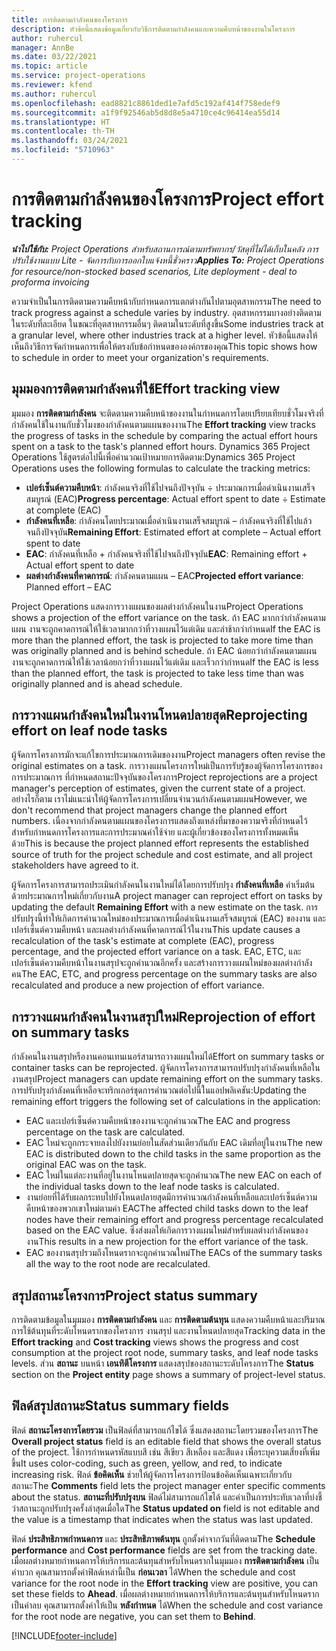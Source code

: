 ```yaml
---
title: การติดตามกำลังคนของโครงการ
description: หัวข้อนี้แสดงข้อมูลเกี่ยวกับวิธีการติดตามกำลังคนและความคืบหน้าของงานในโครงการ
author: ruhercul
manager: AnnBe
ms.date: 03/22/2021
ms.topic: article
ms.service: project-operations
ms.reviewer: kfend
ms.author: ruhercul
ms.openlocfilehash: ead8821c8861ded1e7afd5c192af414f758edef9
ms.sourcegitcommit: a1f9f92546ab5d8d8e5a4710ce4c96414ea55d14
ms.translationtype: HT
ms.contentlocale: th-TH
ms.lasthandoff: 03/24/2021
ms.locfileid: "5710963"
---
```

# <a name="project-effort-tracking"></a><span data-ttu-id="9268a-103">การติดตามกำลังคนของโครงการ</span><span class="sxs-lookup"><span data-stu-id="9268a-103">Project effort tracking</span></span>

<span data-ttu-id="9268a-104">_**นำไปใช้กับ:** Project Operations สำหรับสถานการณ์ตามทรัพยากร/วัสดุที่ไม่ได้เก็บในคลัง การปรับใช้งานแบบ Lite - จัดการกับการออกใบแจ้งหนี้ชั่วคราว_</span><span class="sxs-lookup"><span data-stu-id="9268a-104">_**Applies To:** Project Operations for resource/non-stocked based scenarios, Lite deployment - deal to proforma invoicing_</span></span>

<span data-ttu-id="9268a-105">ความจำเป็นในการติดตามความคืบหน้ากับกำหนดการแตกต่างกันไปตามอุตสาหกรรม</span><span class="sxs-lookup"><span data-stu-id="9268a-105">The need to track progress against a schedule varies by industry.</span></span> <span data-ttu-id="9268a-106">อุตสาหกรรมบางอย่างติดตามในระดับที่ละเอียด ในขณะที่อุตสาหกรรมอื่นๆ ติดตามในระดับที่สูงขึ้น</span><span class="sxs-lookup"><span data-stu-id="9268a-106">Some industries track at a granular level, where other industries track at a higher level.</span></span> <span data-ttu-id="9268a-107">หัวข้อนี้แสดงให้เห็นถึงวิธีการจัดกำหนดการเพื่อให้ตรงกับข้อกำหนดขององค์กรของคุณ</span><span class="sxs-lookup"><span data-stu-id="9268a-107">This topic shows how to schedule in order to meet your organization's requirements.</span></span>

## <a name="effort-tracking-view"></a><span data-ttu-id="9268a-108">มุมมองการติดตามกำลังคนที่ใช้</span><span class="sxs-lookup"><span data-stu-id="9268a-108">Effort tracking view</span></span>

<span data-ttu-id="9268a-109">มุมมอง **การติดตามกำลังคน** จะติดตามความคืบหน้าของงานในกำหนดการโดยเปรียบเทียบชั่วโมงจริงที่กำลังคนใช้ในงานกับชั่วโมงของกำลังคนตามแผนของงาน</span><span class="sxs-lookup"><span data-stu-id="9268a-109">The **Effort tracking** view tracks the progress of tasks in the schedule by comparing the actual effort hours spent on a task to the task's planned effort hours.</span></span> <span data-ttu-id="9268a-110">Dynamics 365 Project Operations ใช้สูตรต่อไปนี้เพื่อคำนวณเป้าหมายการติดตาม:</span><span class="sxs-lookup"><span data-stu-id="9268a-110">Dynamics 365 Project Operations uses the following formulas to calculate the tracking metrics:</span></span>

- <span data-ttu-id="9268a-111">**เปอร์เซ็นต์ความคืบหน้า**: กำลังคนจริงที่ใช้ไปจนถึงปัจจุบัน ÷ ประมาณการเมื่อดำเนินงานเสร็จสมบูรณ์ (EAC)</span><span class="sxs-lookup"><span data-stu-id="9268a-111">**Progress percentage**: Actual effort spent to date ÷ Estimate at complete (EAC)</span></span> 
- <span data-ttu-id="9268a-112">**กำลังคนที่เหลือ**: กำลังคนโดยประมาณเมื่อดำเนินงานเสร็จสมบูรณ์ – กำลังคนจริงที่ใช้ไปแล้วจนถึงปัจจุบัน</span><span class="sxs-lookup"><span data-stu-id="9268a-112">**Remaining Effort**: Estimated effort at complete – Actual effort spent to date</span></span> 
- <span data-ttu-id="9268a-113">**EAC**: กำลังคนที่เหลือ + กำลังคนจริงที่ใช้ไปจนถึงปัจจุบัน</span><span class="sxs-lookup"><span data-stu-id="9268a-113">**EAC**: Remaining effort + Actual effort spent to date</span></span> 
- <span data-ttu-id="9268a-114">**ผลต่างกำลังคนที่คาดการณ์**: กำลังคนตามแผน – EAC</span><span class="sxs-lookup"><span data-stu-id="9268a-114">**Projected effort variance**: Planned effort – EAC</span></span>

<span data-ttu-id="9268a-115">Project Operations แสดงการวางแผนของผลต่างกำลังคนในงาน</span><span class="sxs-lookup"><span data-stu-id="9268a-115">Project Operations shows a projection of the effort variance on the task.</span></span> <span data-ttu-id="9268a-116">ถ้า EAC มากกว่ากำลังคนตามแผน งานจะถูกคาดการณ์ให้ใช้เวลามากกว่าที่วางแผนไว้แต่เดิม และล่าช้ากว่ากำหนด</span><span class="sxs-lookup"><span data-stu-id="9268a-116">If the EAC is more than the planned effort, the task is projected to take more time than was originally planned and is behind schedule.</span></span> <span data-ttu-id="9268a-117">ถ้า EAC น้อยกว่ากำลังคนตามแผนงานจะถูกคาดการณ์ให้ใช้เวลาน้อยกว่าที่วางแผนไว้แต่เดิม และเร็วกว่ากำหนด</span><span class="sxs-lookup"><span data-stu-id="9268a-117">If the EAC is less than the planned effort, the task is projected to take less time than was originally planned and is ahead schedule.</span></span>

## <a name="reprojecting-effort-on-leaf-node-tasks"></a><span data-ttu-id="9268a-118">การวางแผนกำลังคนใหม่ในงานโหนดปลายสุด</span><span class="sxs-lookup"><span data-stu-id="9268a-118">Reprojecting effort on leaf node tasks</span></span>

<span data-ttu-id="9268a-119">ผู้จัดการโครงการมักจะแก้ไขการประมาณการเดิมของงาน</span><span class="sxs-lookup"><span data-stu-id="9268a-119">Project managers often revise the original estimates on a task.</span></span> <span data-ttu-id="9268a-120">การวางแผนโครงการใหม่เป็นการรับรู้ของผู้จัดการโครงการของการประมาณการ ที่กำหนดสถานะปัจจุบันของโครงการ</span><span class="sxs-lookup"><span data-stu-id="9268a-120">Project reprojections are a project manager's perception of estimates, given the current state of a project.</span></span> <span data-ttu-id="9268a-121">อย่างไรก็ตาม เราไม่แนะนำให้ผู้จัดการโครงการเปลี่ยนจำนวนกำลังคนตามแผน</span><span class="sxs-lookup"><span data-stu-id="9268a-121">However, we don't recommend that project managers change the planned effort numbers.</span></span> <span data-ttu-id="9268a-122">เนื่องจากกำลังคนตามแผนของโครงการแสดงถึงแหล่งที่มาของความจริงที่กำหนดไว้สำหรับกำหนดการโครงการและการประมาณค่าใช้จ่าย และผู้เกี่ยวข้องของโครงการทั้งหมดเห็นด้วย</span><span class="sxs-lookup"><span data-stu-id="9268a-122">This is because the project planned effort represents the established source of truth for the project schedule and cost estimate, and all project stakeholders have agreed to it.</span></span>

<span data-ttu-id="9268a-123">ผู้จัดการโครงการสามารถประเมินกำลังคนในงานใหม่ได้โดยการปรับปรุง **กำลังคนที่เหลือ** ค่าเริ่มต้นด้วยประมาณการใหม่เกี่ยวกับงาน</span><span class="sxs-lookup"><span data-stu-id="9268a-123">A project manager can reproject effort on tasks by updating the default **Remaining Effort** with a new estimate on the task.</span></span> <span data-ttu-id="9268a-124">การปรับปรุงนี้ทำให้เกิดการคำนวณใหม่ของประมาณการเมื่อดำเนินงานเสร็จสมบูรณ์ (EAC) ของงาน และเปอร์เซ็นต์ความคืบหน้า และผลต่างกำลังคนที่คาดการณ์ไว้ในงาน</span><span class="sxs-lookup"><span data-stu-id="9268a-124">This update causes a recalculation of the task's estimate at complete (EAC), progress percentage, and the projected effort variance on a task.</span></span> <span data-ttu-id="9268a-125">EAC, ETC, และเปอร์เซ็นต์ความคืบหน้าในงานสรุปจะถูกคำนวณอีกครั้ง และสร้างการวางแผนใหม่ของผลต่างกำลังคน</span><span class="sxs-lookup"><span data-stu-id="9268a-125">The EAC, ETC, and progress percentage on the summary tasks are also recalculated and produce a new projection of effort variance.</span></span>

## <a name="reprojection-of-effort-on-summary-tasks"></a><span data-ttu-id="9268a-126">การวางแผนกำลังคนในงานสรุปใหม่</span><span class="sxs-lookup"><span data-stu-id="9268a-126">Reprojection of effort on summary tasks</span></span>

<span data-ttu-id="9268a-127">กำลังคนในงานสรุปหรืองานคอนเทนเนอร์สามารถวางแผนใหม่ได้</span><span class="sxs-lookup"><span data-stu-id="9268a-127">Effort on summary tasks or container tasks can be reprojected.</span></span> <span data-ttu-id="9268a-128">ผู้จัดการโครงการสามารถปรับปรุงกำลังคนที่เหลือในงานสรุป</span><span class="sxs-lookup"><span data-stu-id="9268a-128">Project managers can update remaining effort on the summary tasks.</span></span> <span data-ttu-id="9268a-129">การปรับปรุงกำลังคนที่เหลือจะทริกเกอร์ชุดการคำนวณต่อไปนี้ในแอปพลิเคชัน:</span><span class="sxs-lookup"><span data-stu-id="9268a-129">Updating the remaining effort triggers the following set of calculations in the application:</span></span>

- <span data-ttu-id="9268a-130">EAC และเปอร์เซ็นต์ความคืบหน้าของงานจะถูกคำนวณ</span><span class="sxs-lookup"><span data-stu-id="9268a-130">The EAC and progress percentage on the task are calculated.</span></span>
- <span data-ttu-id="9268a-131">EAC ใหม่จะถูกกระจายลงไปยังงานย่อยในสัดส่วนเดียวกันกับ EAC เดิมที่อยู่ในงาน</span><span class="sxs-lookup"><span data-stu-id="9268a-131">The new EAC is distributed down to the child tasks in the same proportion as the original EAC was on the task.</span></span>
- <span data-ttu-id="9268a-132">EAC ใหม่ในแต่ละงานที่อยู่ในงานโหนดปลายสุดจะถูกคำนวณ</span><span class="sxs-lookup"><span data-stu-id="9268a-132">The new EAC on each of the individual tasks down to the leaf node tasks is calculated.</span></span> 
- <span data-ttu-id="9268a-133">งานย่อยที่ได้รับผลกระทบไปยังโหนดปลายสุดมีการคำนวณกำลังคนที่เหลือและเปอร์เซ็นต์ความคืบหน้าของพวกเขาใหม่ตามค่า EAC</span><span class="sxs-lookup"><span data-stu-id="9268a-133">The affected child tasks down to the leaf nodes have their remaining effort and progress percentage recalculated based on the EAC value.</span></span> <span data-ttu-id="9268a-134">ซึ่งส่งผลให้เกิดการวางแผนใหม่สำหรับผลต่างกำลังคนของงาน</span><span class="sxs-lookup"><span data-stu-id="9268a-134">This results in a new projection for the effort variance of the task.</span></span> 
- <span data-ttu-id="9268a-135">EAC ของงานสรุปรวมถึงโหนดรากจะถูกคำนวณใหม่</span><span class="sxs-lookup"><span data-stu-id="9268a-135">The EACs of the summary tasks all the way to the root node are recalculated.</span></span>


## <a name="project-status-summary"></a><span data-ttu-id="9268a-136">สรุปสถานะโครงการ</span><span class="sxs-lookup"><span data-stu-id="9268a-136">Project status summary</span></span>

<span data-ttu-id="9268a-137">การติดตามข้อมูลในมุมมอง **การติดตามกำลังคน** และ **การติดตามต้นทุน** แสดงความคืบหน้าและปริมาณการใช้ต้นทุนที่ระดับโหนดรากของโครงการ งานสรุป และงานโหนดปลายสุด</span><span class="sxs-lookup"><span data-stu-id="9268a-137">Tracking data in the **Effort tracking** and **Cost tracking** views shows the progress and cost consumption at the project root node, summary tasks, and leaf node tasks levels.</span></span> <span data-ttu-id="9268a-138">ส่วน **สถานะ** บนหน้า **เอนทิตีโครงการ** แสดงสรุปของสถานะระดับโครงการ</span><span class="sxs-lookup"><span data-stu-id="9268a-138">The **Status** section on the **Project entity** page shows a summary of project-level status.</span></span>

## <a name="status-summary-fields"></a><span data-ttu-id="9268a-139">ฟิลด์สรุปสถานะ</span><span class="sxs-lookup"><span data-stu-id="9268a-139">Status summary fields</span></span>

<span data-ttu-id="9268a-140">ฟิลด์ **สถานะโครงการโดยรวม** เป็นฟิลด์ที่สามารถแก้ไขได้ ซึ่งแสดงสถานะโดยรวมของโครงการ</span><span class="sxs-lookup"><span data-stu-id="9268a-140">The **Overall project status** field is an editable field that shows the overall status of the project.</span></span> <span data-ttu-id="9268a-141">ใช้การกำหนดรหัสแบบสี เช่น สีเขียว สีเหลือง และสีแดง เพื่อระบุความเสี่ยงที่เพิ่มขึ้น</span><span class="sxs-lookup"><span data-stu-id="9268a-141">It uses color-coding, such as green, yellow, and red, to indicate increasing risk.</span></span> <span data-ttu-id="9268a-142">ฟิลด์ **ข้อคิดเห็น** ช่วยให้ผู้จัดการโครงการป้อนข้อคิดเห็นเฉพาะเกี่ยวกับสถานะ</span><span class="sxs-lookup"><span data-stu-id="9268a-142">The **Comments** field lets the project manager enter specific comments about the status.</span></span> <span data-ttu-id="9268a-143">**สถานะที่ปรับปรุงบน** ฟิลด์ไม่สามารถแก้ไขได้ และค่าเป็นการประทับเวลาที่บ่งชี้ว่าสถานะถูกปรับปรุงครั้งล่าสุดเมื่อใด</span><span class="sxs-lookup"><span data-stu-id="9268a-143">The **Status updated on** field is not editable and the value is a timestamp that indicates when the status was last updated.</span></span>

<span data-ttu-id="9268a-144">ฟิลด์ **ประสิทธิภาพกำหนดการ** และ **ประสิทธิภาพต้นทุน** ถูกตั้งค่าจากวันที่ติดตาม</span><span class="sxs-lookup"><span data-stu-id="9268a-144">The **Schedule performance** and **Cost performance** fields are set from the tracking date.</span></span> <span data-ttu-id="9268a-145">เมื่อผลต่างหมายกำหนดการให้บริการและต้นทุนสำหรับโหนดรากในมุมมอง **การติดตามกำลังคน** เป็นค่าบวก คุณสามารถตั้งค่าฟิลด์เหล่านี้เป็น **ก่อนเวลา** ได้</span><span class="sxs-lookup"><span data-stu-id="9268a-145">When the schedule and cost variance for the root node in the **Effort tracking** view are positive, you can set these fields to **Ahead**.</span></span> <span data-ttu-id="9268a-146">เมื่อผลต่างหมายกำหนดการให้บริการและต้นทุนสำหรับโหนดรากเป็นค่าลบ คุณสามารถตั้งค่าให้เป็น **หลังกำหนด** ได้</span><span class="sxs-lookup"><span data-stu-id="9268a-146">When the schedule and cost variance for the root node are negative, you can set them to **Behind**.</span></span>


[!INCLUDE[footer-include](../includes/footer-banner.md)]
